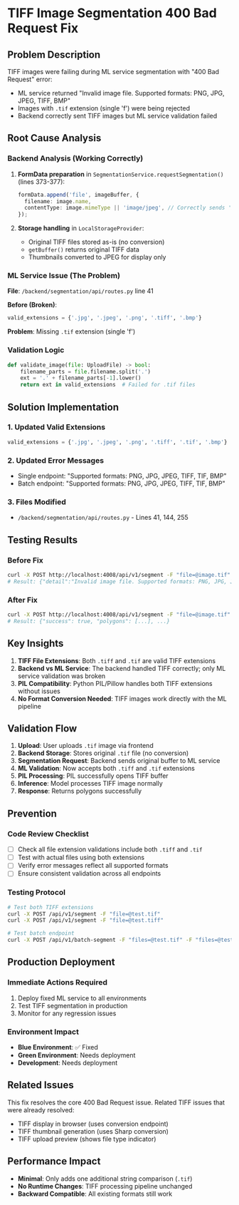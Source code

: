# TIFF Image Segmentation 400 Bad Request Fix

## Problem Description

TIFF images were failing during ML service segmentation with "400 Bad Request" error:

- ML service returned "Invalid image file. Supported formats: PNG, JPG, JPEG, TIFF, BMP"
- Images with `.tif` extension (single 'f') were being rejected
- Backend correctly sent TIFF images but ML service validation failed

## Root Cause Analysis

### Backend Analysis (Working Correctly)

1. **FormData preparation** in `SegmentationService.requestSegmentation()` (lines 373-377):

   ```typescript
   formData.append('file', imageBuffer, {
     filename: image.name,
     contentType: image.mimeType || 'image/jpeg', // Correctly sends 'image/tiff'
   });
   ```

2. **Storage handling** in `LocalStorageProvider`:
   - Original TIFF files stored as-is (no conversion)
   - `getBuffer()` returns original TIFF data
   - Thumbnails converted to JPEG for display only

### ML Service Issue (The Problem)

**File**: `/backend/segmentation/api/routes.py` line 41

**Before (Broken)**:

```python
valid_extensions = {'.jpg', '.jpeg', '.png', '.tiff', '.bmp'}
```

**Problem**: Missing `.tif` extension (single 'f')

### Validation Logic

```python
def validate_image(file: UploadFile) -> bool:
    filename_parts = file.filename.split('.')
    ext = '.' + filename_parts[-1].lower()
    return ext in valid_extensions  # Failed for .tif files
```

## Solution Implementation

### 1. Updated Valid Extensions

```python
valid_extensions = {'.jpg', '.jpeg', '.png', '.tiff', '.tif', '.bmp'}
```

### 2. Updated Error Messages

- Single endpoint: "Supported formats: PNG, JPG, JPEG, TIFF, TIF, BMP"
- Batch endpoint: "Supported formats: PNG, JPG, JPEG, TIFF, TIF, BMP"

### 3. Files Modified

- `/backend/segmentation/api/routes.py` - Lines 41, 144, 255

## Testing Results

### Before Fix

```bash
curl -X POST http://localhost:4008/api/v1/segment -F "file=@image.tif"
# Result: {"detail":"Invalid image file. Supported formats: PNG, JPG, JPEG, TIFF, BMP"}
```

### After Fix

```bash
curl -X POST http://localhost:4008/api/v1/segment -F "file=@image.tif"
# Result: {"success": true, "polygons": [...], ...}
```

## Key Insights

1. **TIFF File Extensions**: Both `.tiff` and `.tif` are valid TIFF extensions
2. **Backend vs ML Service**: The backend handled TIFF correctly; only ML service validation was broken
3. **PIL Compatibility**: Python PIL/Pillow handles both TIFF extensions without issues
4. **No Format Conversion Needed**: TIFF images work directly with the ML pipeline

## Validation Flow

1. **Upload**: User uploads `.tif` image via frontend
2. **Backend Storage**: Stores original `.tif` file (no conversion)
3. **Segmentation Request**: Backend sends original buffer to ML service
4. **ML Validation**: Now accepts both `.tiff` and `.tif` extensions
5. **PIL Processing**: PIL successfully opens TIFF buffer
6. **Inference**: Model processes TIFF image normally
7. **Response**: Returns polygons successfully

## Prevention

### Code Review Checklist

- [ ] Check all file extension validations include both `.tiff` and `.tif`
- [ ] Test with actual files using both extensions
- [ ] Verify error messages reflect all supported formats
- [ ] Ensure consistent validation across all endpoints

### Testing Protocol

```bash
# Test both TIFF extensions
curl -X POST /api/v1/segment -F "file=@test.tif"
curl -X POST /api/v1/segment -F "file=@test.tiff"

# Test batch endpoint
curl -X POST /api/v1/batch-segment -F "files=@test.tif" -F "files=@test.tiff"
```

## Production Deployment

### Immediate Actions Required

1. Deploy fixed ML service to all environments
2. Test TIFF segmentation in production
3. Monitor for any regression issues

### Environment Impact

- **Blue Environment**: ✅ Fixed
- **Green Environment**: Needs deployment
- **Development**: Needs deployment

## Related Issues

This fix resolves the core 400 Bad Request issue. Related TIFF issues that were already resolved:

- TIFF display in browser (uses conversion endpoint)
- TIFF thumbnail generation (uses Sharp conversion)
- TIFF upload preview (shows file type indicator)

## Performance Impact

- **Minimal**: Only adds one additional string comparison (`.tif`)
- **No Runtime Changes**: TIFF processing pipeline unchanged
- **Backward Compatible**: All existing formats still work
